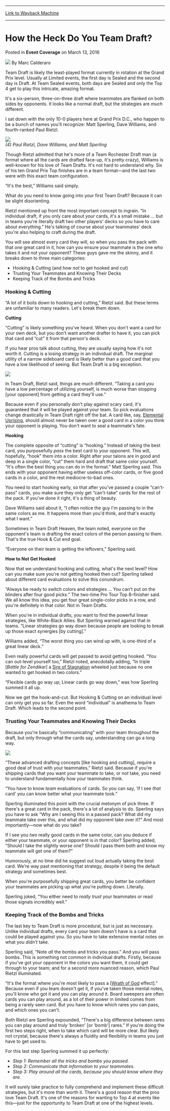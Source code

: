 
---
[Link to Wayback Machine](https://web.archive.org/web/20160315185601/http://magic.wizards.com/en/events/coverage/gpdc16/how-the-heck-do-you-team-draft-2016-03-13)

[_metadata_:author]:- "Marc Calderaro"
[_metadata_:description]:- "Team Draft is likely the least-played format currently in rotation at the Grand Prix level. Usually at Limited events, the first day is Sealed and the second day is Draft. At Team Sealed events, both days are Sealed and only the Top 4 get to play this intricate, amazing format. It's a six-person, three-on-three draft where teammates are flanked on both sides by opponents. It looks like a normal draft, but the strategies are much different."
[_metadata_:generator]:- "Drupal 7 (http://drupal.org)"
[_metadata_:node]:- "993291"
[_metadata_:publish_date]:- "2016-03-13"
[_metadata_:source]:- "div-main-content"
[_metadata_:title]:- "How the Heck Do You Team Draft?"
[_metadata_:wayback_capture_timestamp]:- "2016-03-15 18:56:01"
[_metadata_:wayback_raw_url]:- "https://web.archive.org/web/20160315185601id_/http://magic.wizards.com/en/events/coverage/gpdc16/how-the-heck-do-you-team-draft-2016-03-13"
[_metadata_:wayback_url]:- "http://magic.wizards.com/en/events/coverage/gpdc16/how-the-heck-do-you-team-draft-2016-03-13"
---


How the Heck Do You Team Draft?
===============================



 Posted in **Event Coverage**
 on March 13, 2016 






![](https://media.magic.wizards.com/styles/auth_small/public/images/person/calderaro.jpg)
By Marc Calderaro











Team Draft is likely the least-played format currently in rotation at the Grand Prix level. Usually at Limited events, the first day is Sealed and the second day is Draft. At Team Sealed events, both days are Sealed and only the Top 4 get to play this intricate, amazing format.


It's a six-person, three-on-three draft where teammates are flanked on both sides by opponents. It looks like a normal draft, but the strategies are *much* different.


I sat down with the only 10-0 players here at Grand Prix D.C., who happen to be a bunch of names you'll recognize: Matt Sperling, Dave Williams, and fourth-ranked Paul Rietzl.


![](https://media.wizards.com/2016/events/gpdc16/gpdc16_teamdraft_sperling-williams-rietzl-1.jpg)  
*(4) Paul Rietzl, Dave Williams, and Matt Sperling*


Though Rietzl admitted that he's more of a Team Rochester Draft man (a format where all the cards are drafted face-up, it's pretty crazy), Williams is well-known for his love of Team Drafts. It's not hard to understand why. Six of his ten Grand Prix Top finishes are in a team format—and the last two were with this exact team configuration.


“It's the best,” Williams said simply.


What do you need to know going into your first Team Draft? Because it can be slight disorienting.


Rietzl mentioned up front the most important concept to ingrain. “In individual draft, if you only care about *your* cards, it's a small mistake ... but in teams you're literally draft two other players' decks so you have to care about everything.” He's talking of course about your teammates' deck you're also helping to craft during the draft.


You will see almost every card they will, so when you pass the pack with that *one* great card in it, how can you ensure your teammate is the one who takes it and not your opponent? These guys gave me the skinny, and it breaks down to three main categories:


* Hooking & Cutting (and how *not* to get hooked and cut)
* Trusting Your Teammates and Knowing Their Decks
* Keeping Track of the Bombs and Tricks

### Hooking & Cutting


“A lot of it boils down to hooking and cutting,” Rietzl said. But these terms are unfamiliar to many readers. Let's break them down.


**Cutting** 


“Cutting” is likely something you've heard. When you don't want a card for your own deck, but you don't want another drafter to have it, you can pick that card and “cut” it from that person's deck.


If you hear pros talk about cutting, they are usually saying how it's not worth it. Cutting is a losing strategy in an individual draft. The marginal utility of a narrow sideboard card is likely better than a good card that you have a low likelihood of seeing. But Team Draft is a big exception.


![](https://media.wizards.com/2016/events/gpdc16/gpdc16_undefeated_sperling-williams-rietzl.jpg)


In Team Draft, Rietzl said, things are much different. “Taking a card you have a low percentage of utilizing yourself, is much worse than stopping [your opponent] from getting a card they'll use.”


Because even if you personally don't play against scary card, it's guaranteed that it will be played against your team. So pick evaluations change drastically in Team Draft right off the bat. A card like, say, [Elemental Uprising](http://gatherer.wizards.com/Pages/Card/Details.aspx?name=Elemental+Uprising), should almost never be taken over a good card in a color you think your opponent is playing. You don't want to seal a teammate's fate.


**Hooking**


The complete opposite of “cutting” is “hooking.” Instead of taking the best card, you purposefully *pass* the best card to your opponent. This will, hopefully, “hook” them into a color. Right after your talons are in good and deep in a single color, “cut” them hard and draft that same color yourself. “It's often the best thing you can do in the format.” Matt Sperling said. This ends with your opponent having either useless off-color cards, or five good cards in a color, and the rest mediocre-to-bad ones.


You need to start hooking early, so that after you've passed a couple “can't-pass” cards, you make sure they only get “can't-take” cards for the rest of the pack. If you've done it right, it's a thing of beauty.


Dave Williams said about it, “I often notice the guy I'm passing to in the same colors as me. It happens more than you'd think, and that's exactly what I want.”


Sometimes in Team Draft Heaven, the team noted, everyone on the opponent's team is drafting the exact colors of the person passing to them. That's the true Hook & Cut end goal.


“Everyone on their team is getting the leftovers,” Sperling said.


**How to Not Get Hooked**


Now that we understand hooking and cutting, what's the next level? How can you make sure you're not getting hooked then cut? Sperling talked about different card evaluations to solve this conundrum.


“Always be ready to switch colors and strategies ... You can't put on the blinders after four good picks.” The two-time Pro Tour Top 8–finisher said. We all know this idea, you get four great single-color picks in a row, and you're definitely in that color. Not in Team Drafts.


When you're in individual drafts, you want to find the powerful linear strategies, like White-Black Allies. But Sperling warned against that in teams. “Linear strategies go way down because people are looking to break up those exact synergies [by cutting].”


Williams added, “The worst thing you can wind up with, is one-third of a great linear deck.”


Even really powerful cards will get passed to avoid getting hooked. “You can out-level yourself too,” Rietzl noted, anecdotally adding, “In triple [*Battle for Zendikar*] a [Sire of Stagnation](http://gatherer.wizards.com/Pages/Card/Details.aspx?name=Sire+of+Stagnation) wheeled just because no one wanted to get hooked in two colors.”


“Flexible cards go way up; Linear cards go way down,” was how Sperling summed it all up.


Now we get the hook-and-cut. But Hooking & Cutting on an individual level can only get you so far. Even the word “individual” is anathema to Team Draft. Which leads to the second point.


### Trusting Your Teammates and Knowing Their Decks


Because you're basically “communicating” with your team throughout the draft, but only through what the cards say, understanding can go a long way.


![](https://media.wizards.com/2016/events/gpdc16/gpdc16_teamdraft_sperling-williams-rietzl-2.jpg)


“These advanced drafting concepts [like hooking and cutting], require a good deal of trust with your teammates,” Rietzl said. Because if you're shipping cards that you want your teammate to take, or *not* take, you need to understand fundamentally how your teammates think.


“You have to know *team* evaluations of cards. So you can say, ‘if I see *that* card' you can know better what your teammate took.”


Sperling illuminated this point with the crucial metonym of pick three. If there's a great card in the pack, there's a lot of analysis to do. Sperling says you have to ask “Why am I seeing this in a passed pack? What did my teammate take over this, and what did my opponent take over it?” And most importantly—now what do you take?


If I see you *two* really good cards in the same color, can you deduce if either your teammate, or your opponent is in that color? Sperling added, “Should I take the slightly worse one? Should I pass them both and know my teammate will get one of them?”


Humorously, at no time did he suggest out loud actually taking the best card. We're way past mentioning that strategy, despite it being the default strategy and sometimes best.


When you're purposefully shipping great cards, you better be confident your teammates are picking up what you're putting down. Literally.


Sperling joked, “You either need to *really* *trust* your teammates or read those signals incredibly well.”


### Keeping Track of the Bombs and Tricks


The last key to Team Draft is more procedural, but is just as necessary. Unlike individual drafts, every card your team doesn't have is a card that could be played against you. So you have to take extensive mental notes on what you *didn't* take.


Sperling said, “Note *all* the bombs and tricks you pass.” And you will pass bombs. This is something not common in individual drafts. Firstly, because if you've got your opponent in the colors you want them, it could get through to your team; and for a second more nuanced reason, which Paul Rietzl illuminated.


“It's the format where you're most likely to pass a [[Wrath of God](http://gatherer.wizards.com/Pages/Card/Details.aspx?name=Wrath+of+God) effect].” Because even if you team doesn't get it, if you've taken those mental notes, you'll know who got it and you can play around it. Board sweepers are often cards you can play around, as a lot of their power in limited comes from being a rarely seen card. But you have to know which rares you can pass, and which ones you can't.


Both Rietzl are Sperling expounded, “There's a big difference between rares you can play around and truly ‘broken' [or ‘bomb'] rares.” If you're doing the first two steps right, when to take which card will be more clear. But likely not crystal, because there's always a fluidity and flexibility in teams you just have to get used to.


For this last step Sperling summed it up perfectly:


* *Step 1: Remember all the tricks and bombs you passed.*
* *Step 2: Communicate that information to your teammates.*
* *Step 3: Play around all the cards, because you should know where they are.*

It will surely take practice to fully comprehend and implement these difficult strategies, but it's more than worth it. There's a good reason that the pros love Team Draft. It's one of the reasons for wanting to Top 4 at events like this—just for the opportunity to Team Draft at one of the highest levels.







